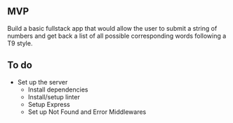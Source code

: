 ## MVP
Build a basic fullstack app that would allow the user to submit a string of numbers and get back a list of all possible corresponding words following a T9 style.

## To do
* Set up the server
  - Install dependencies
  - Install/setup linter
  - Setup Express
  - Set up Not Found and Error Middlewares